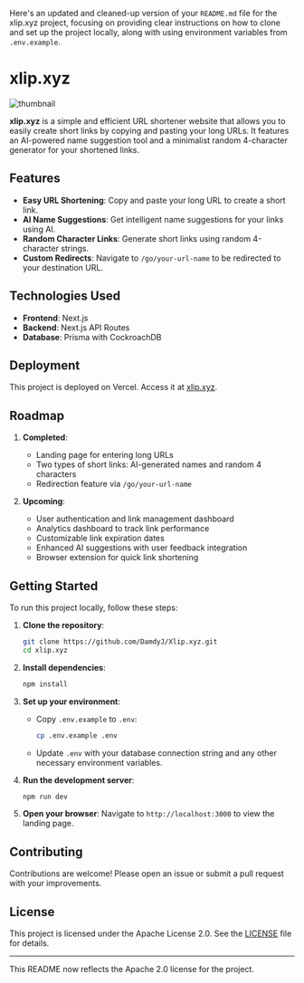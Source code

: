 Here's an updated and cleaned-up version of your `README.md` file for the xlip.xyz project, focusing on providing clear instructions on how to clone and set up the project locally, along with using environment variables from `.env.example`.

# xlip.xyz

![thumbnail](https://github.com/DamdyJ/Xlip.xyz/assets/152348339/d5e3b367-65b5-4592-add2-26f171528eac)

**xlip.xyz** is a simple and efficient URL shortener website that allows you to easily create short links by copying and pasting your long URLs. It features an AI-powered name suggestion tool and a minimalist random 4-character generator for your shortened links.

## Features

- **Easy URL Shortening**: Copy and paste your long URL to create a short link.
- **AI Name Suggestions**: Get intelligent name suggestions for your links using AI.
- **Random Character Links**: Generate short links using random 4-character strings.
- **Custom Redirects**: Navigate to `/go/your-url-name` to be redirected to your destination URL.

## Technologies Used

- **Frontend**: Next.js
- **Backend**: Next.js API Routes
- **Database**: Prisma with CockroachDB

## Deployment

This project is deployed on Vercel. Access it at [xlip.xyz](https://xlip.xyz).

## Roadmap

1. **Completed**:
   - Landing page for entering long URLs
   - Two types of short links: AI-generated names and random 4 characters
   - Redirection feature via `/go/your-url-name`

2. **Upcoming**:
   - User authentication and link management dashboard
   - Analytics dashboard to track link performance
   - Customizable link expiration dates
   - Enhanced AI suggestions with user feedback integration
   - Browser extension for quick link shortening

## Getting Started

To run this project locally, follow these steps:

1. **Clone the repository**:
   ```bash
   git clone https://github.com/DamdyJ/Xlip.xyz.git
   cd xlip.xyz
   ```

2. **Install dependencies**:
   ```bash
   npm install
   ```

3. **Set up your environment**:
   - Copy `.env.example` to `.env`:
     ```bash
     cp .env.example .env
     ```
   - Update `.env` with your database connection string and any other necessary environment variables.

4. **Run the development server**:
   ```bash
   npm run dev
   ```

5. **Open your browser**:
   Navigate to `http://localhost:3000` to view the landing page.

## Contributing

Contributions are welcome! Please open an issue or submit a pull request with your improvements.

## License

This project is licensed under the Apache License 2.0. See the [LICENSE](LICENSE) file for details.

---

This README now reflects the Apache 2.0 license for the project.

